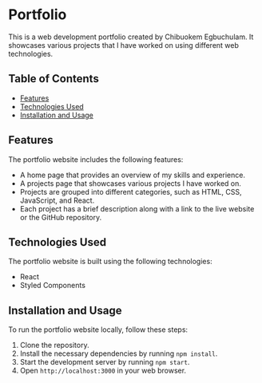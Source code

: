 # Portfolio

This is a web development portfolio created by Chibuokem Egbuchulam. It showcases various projects that I have worked on using different web technologies. 

## Table of Contents

- [Features](#features)
- [Technologies Used](#technologies-used)
- [Installation and Usage](#installation-and-usage)

## Features

The portfolio website includes the following features:

- A home page that provides an overview of my skills and experience.
- A projects page that showcases various projects I have worked on.
- Projects are grouped into different categories, such as HTML, CSS, JavaScript, and React.
- Each project has a brief description along with a link to the live website or the GitHub repository.

## Technologies Used

The portfolio website is built using the following technologies:

- React
- Styled Components

## Installation and Usage

To run the portfolio website locally, follow these steps:

1. Clone the repository.
2. Install the necessary dependencies by running `npm install`.
3. Start the development server by running `npm start`.
4. Open `http://localhost:3000` in your web browser.

